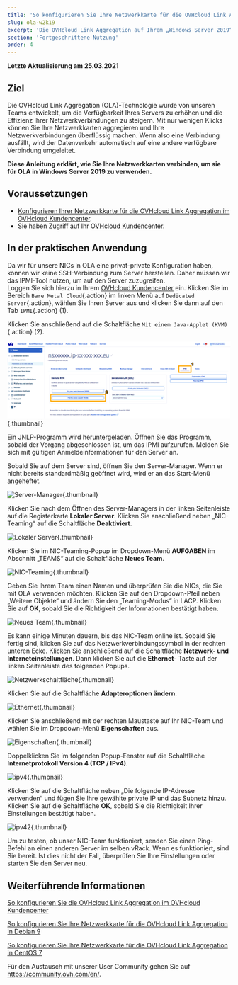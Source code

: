 ```yaml
---
title: 'So konfigurieren Sie Ihre Netzwerkkarte für die OVHcloud Link Aggregation in Windows Server 2019'
slug: ola-w2k19
excerpt: 'Die OVHcloud Link Aggregation auf Ihrem „Windows Server 2019“-Server aktivieren'
section: 'Fortgeschrittene Nutzung'
order: 4
---
```


**Letzte Aktualisierung am 25.03.2021**

## Ziel

Die OVHcloud Link Aggregation (OLA)-Technologie wurde von unseren Teams entwickelt, um die Verfügbarkeit Ihres Servers zu erhöhen und die Effizienz Ihrer Netzwerkverbindungen zu steigern. Mit nur wenigen Klicks können Sie Ihre Netzwerkkarten aggregieren und Ihre Netzwerkverbindungen überflüssig machen. Wenn also eine Verbindung ausfällt, wird der Datenverkehr automatisch auf eine andere verfügbare Verbindung umgeleitet.

**Diese Anleitung erklärt, wie Sie Ihre Netzwerkkarten verbinden, um sie für OLA in Windows Server 2019 zu verwenden.**

## Voraussetzungen

- [Konfigurieren Ihrer Netzwerkkarte für die OVHcloud Link Aggregation im OVHcloud Kundencenter](../ola-manager).
- Sie haben Zugriff auf Ihr [OVHcloud Kundencenter](https://www.ovh.com/auth/?action=gotomanager&from=https://www.ovh.de/&ovhSubsidiary=de).

## In der praktischen Anwendung

Da wir für unsere NICs in OLA eine privat-private Konfiguration haben, können wir keine SSH-Verbindung zum Server herstellen. Daher müssen wir das IPMI-Tool nutzen, um auf den Server zuzugreifen.
<br>Loggen Sie sich hierzu in Ihrem [OVHcloud Kundencenter](https://www.ovh.com/auth/?action=gotomanager&from=https://www.ovh.de/&ovhSubsidiary=de) ein. Klicken Sie im Bereich `Bare Metal Cloud`{.action} im linken Menü auf `Dedicated Server`{.action}, wählen Sie Ihren Server aus und klicken Sie dann auf den Tab `IPMI`{.action} (1).

Klicken Sie anschließend auf die Schaltfläche `Mit einem Java-Applet (KVM)`{.action} (2).

![remote_kvm](images/remote_kvm2021.png){.thumbnail}

Ein JNLP-Programm wird heruntergeladen. Öffnen Sie das Programm, sobald der Vorgang abgeschlossen ist, um das IPMI aufzurufen.  Melden Sie sich mit gültigen Anmeldeinformationen für den Server an.

Sobald Sie auf dem Server sind, öffnen Sie den Server-Manager. Wenn er nicht bereits standardmäßig geöffnet wird, wird er an das Start-Menü angeheftet.

![Server-Manager](images/local_server.png){.thumbnail}

Klicken Sie nach dem Öffnen des Server-Managers in der linken Seitenleiste auf die Registerkarte **Lokaler Server**. Klicken Sie anschließend neben „NIC-Teaming“ auf die Schaltfläche **Deaktiviert**.

![Lokaler Server](images/server_manager.png){.thumbnail}

Klicken Sie im NIC-Teaming-Popup im Dropdown-Menü **AUFGABEN** im Abschnitt „TEAMS“ auf die Schaltfläche **Neues Team**.

![NIC-Teaming](images/nic_teaming.png){.thumbnail}

Geben Sie Ihrem Team einen Namen und überprüfen Sie die NICs, die Sie mit OLA verwenden möchten. Klicken Sie auf den Dropdown-Pfeil neben „Weitere Objekte“ und ändern Sie den „Teaming-Modus“ in LACP. Klicken Sie auf **OK**, sobald Sie die Richtigkeit der Informationen bestätigt haben.

![Neues Team](images/new_team.png){.thumbnail}

Es kann einige Minuten dauern, bis das NIC-Team online ist. Sobald Sie fertig sind, klicken Sie auf das Netzwerkverbindungssymbol in der rechten unteren Ecke.  Klicken Sie anschließend auf die Schaltfläche **Netzwerk- und Interneteinstellungen**.  Dann klicken Sie auf die **Ethernet**- Taste auf der linken Seitenleiste des folgenden Popups.

![Netzwerkschaltfläche](images/network_button.png){.thumbnail}

Klicken Sie auf die Schaltfläche **Adapteroptionen ändern**.

![Ethernet](images/ethernet.png){.thumbnail}

Klicken Sie anschließend mit der rechten Maustaste auf Ihr NIC-Team und wählen Sie im Dropdown-Menü **Eigenschaften** aus.

![Eigenschaften](images/properties.png){.thumbnail}

Doppelklicken Sie im folgenden Popup-Fenster auf die Schaltfläche **Internetprotokoll Version 4 (TCP / IPv4)**.

![ipv4](images/ipv4.png){.thumbnail}

Klicken Sie auf die Schaltfläche neben „Die folgende IP-Adresse verwenden“ und fügen Sie Ihre gewählte private IP und das Subnetz hinzu. Klicken Sie auf die Schaltfläche **OK**, sobald Sie die Richtigkeit Ihrer Einstellungen bestätigt haben.

![ipv42](images/ipv42.png){.thumbnail}

Um zu testen, ob unser NIC-Team funktioniert, senden Sie einen Ping-Befehl an einen anderen Server im selben vRack.  Wenn es funktioniert, sind Sie bereit. Ist dies nicht der Fall, überprüfen Sie Ihre Einstellungen oder starten Sie den Server neu.

## Weiterführende Informationen

[So konfigurieren Sie die OVHcloud Link Aggregation im OVHcloud Kundencenter](../ola-manager/)

[So konfigurieren Sie Ihre Netzwerkkarte für die OVHcloud Link Aggregation in Debian 9](../ola-debian9/)

[So konfigurieren Sie Ihre Netzwerkkarte für die OVHcloud Link Aggregation in CentOS 7](../ola-centos7/)

Für den Austausch mit unserer User Community gehen Sie auf <https://community.ovh.com/en/>.